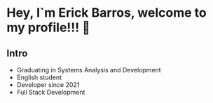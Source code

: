 # Hey, I`m Erick Barros, welcome to my profile!!! 🤘

## Intro

- Graduating in Systems Analysis and Development
- English student
- Developer since 2021
- Full Stack Development
